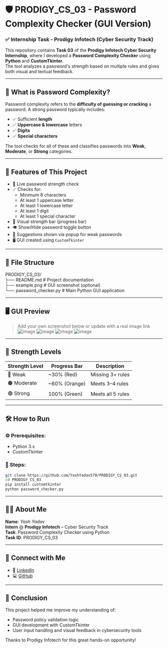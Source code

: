 # 🛡️ PRODIGY_CS_03 - Password Complexity Checker (GUI Version)

### ✅ Internship Task - Prodigy Infotech (Cyber Security Track)

This repository contains **Task 03** of the **Prodigy Infotech Cyber Security Internship**, where I developed a **Password Complexity Checker** using **Python** and **CustomTkinter**.  
The tool analyzes a password's strength based on multiple rules and gives both visual and textual feedback.

---

## 🔐 What is Password Complexity?

Password complexity refers to the **difficulty of guessing or cracking** a password. A strong password typically includes:
- ✅ Sufficient **length**
- ✅ **Uppercase & lowercase** letters
- ✅ **Digits**
- ✅ **Special characters**

The tool checks for all of these and classifies passwords into **Weak**, **Moderate**, or **Strong** categories.

---

## 🎯 Features of This Project

- 🔎 Live password strength check
- ✅ Checks for:
  - Minimum 8 characters
  - At least 1 uppercase letter
  - At least 1 lowercase letter
  - At least 1 digit
  - At least 1 special character
- 🎨 Visual strength bar (progress bar)
- 👁️ Show/Hide password toggle button
- 📩 Suggestions shown via popup for weak passwords
- 🖥️ GUI created using `CustomTkinter`

---

## 📂 File Structure

PRODIGY_CS_03/  
├── README.md                     # Project documentation  
├── example.png                   # GUI screenshot (optional)      
└── password_checker.py           # Main Python GUI application  

---

## 🖥️ GUI Preview

> Add your own screenshot below or update with a real image link  
![image](https://github.com/user-attachments/assets/0ab652a4-cad7-4551-b32b-3c486ec46479)
![image](https://github.com/user-attachments/assets/858bf5e2-6b9b-4d87-ac85-ec176cafd506)
![image](https://github.com/user-attachments/assets/df897955-c1b1-40d6-a307-687a67f28b4f)
![image](https://github.com/user-attachments/assets/d1346dab-10dc-40be-8915-fd657b7bb493)


---

## 📶 Strength Levels

| Strength Level | Progress Bar | Description         |
|----------------|---------------|---------------------|
| 🔴 Weak         | ~30% (Red)     | Missing 3+ rules     |
| 🟠 Moderate     | ~60% (Orange)  | Meets 3–4 rules      |
| 🟢 Strong       | 100% (Green)   | Meets all 5 rules    |

---

## 🛠️ How to Run

### ⚙️ Prerequisites:
- Python 3.x
- CustomTkinter

### 🧪 Steps:
```bash
git clone https://github.com/YashYadav579/PRODIGY_CS_03.git
cd PRODIGY_CS_03
pip install customtkinter
python password_checker.py
```
---

## 🙋‍♂️ About Me

**Name**: _Yash Yadav_  
**Intern** @ **Prodigy Infotech** – Cyber Security Track  
**Task**: Password Complexity Checker using Python   
**Task ID**: PRODIGY_CS_03  

---

## 🔗 Connect with Me

- 💼 [LinkedIn](https://www.linkedin.com/in/yashyadav-5790abc/)
- 💻 [GitHub](https://github.com/YashYadav579)

---

## 🏁 Conclusion

This project helped me improve my understanding of:
- Password policy validation logic
- GUI development with CustomTkinter
- User input handling and visual feedback in cybersecurity tools

Thanks to Prodigy Infotech for this great hands-on opportunity!
